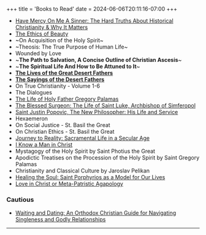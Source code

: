 +++
title = 'Books to Read'
date = 2024-06-06T20:11:16-07:00
+++

- [Have Mercy On Me A Sinner: The Hard Truths About Historical Christianity & Why It Matters](https://www.amazon.com/Have-Mercy-Sinner-Historical-Christianity/dp/B0FJMMMPB8)
- [The Ethics of Beauty](https://churchsupplies.jordanville.org/collections/books-media/products/the-ethics-of-beauty)
- ~On Acquisition of the Holy Spirit~
- ~Theosis: The True Purpose of Human Life~
- Wounded by Love
- ~**The Path to Salvation, A Concise Outline of Christian Ascesis**~
- ~**The Spiritual Life And How to Be Attuned to It**~
- [**The Lives of the Great Desert Fathers**](https://churchsupplies.jordanville.org/collections/books-media/products/the-lives-of-the-great-desert-fathers)
- [**The Sayings of the Desert Fathers**](https://churchsupplies.jordanville.org/products/the-sayings-of-the-desert-fathers)
- On True Christianity - Volume 1-6
- The Dialogues
- [The Life of Holy Father Gregory Palamas](https://churchsupplies.jordanville.org/products/the-life-of-holy-father-gregory-palamas)
- [The Blessed Surgeon: The Life of Saint Luke, Archbishop of Simferopol](https://store.ancientfaith.com/the-blessed-surgeon-the-life-of-saint-luke-archbishop-of-simferopol/)
- [Saint Justin Popovic, The New Philosopher: His Life and Service](https://store.ancientfaith.com/saint-justin-popovic-the-new-philosopher-his-life-and-service/)
- Hexaemeron
- On Social Justice - St. Basil the Great
- On Christian Ethics - St. Basil the Great
- [Journey to Reality: Sacramental Life in a Secular Age](https://store.ancientfaith.com/journey-to-reality-sacramental-life-in-a-secular-age/)
- [I Know a Man in Christ](https://churchsupplies.jordanville.org/products/i-know-a-man-in-christ)
- Mystagogy of the Holy Spirit by Saint Photius the Great
- Apodictic Treatises on the Procession of the Holy Spirit by Saint Gregory Palamas
- Christianity and Classical Culture by Jaroslav Pelikan
- [Healing the Soul: Saint Porphyrios as a Model for Our Lives](https://churchsupplies.jordanville.org/products/healing-the-soul-saint-porphyrios-as-a-model-for-our-lives)
- [Love in Christ or Meta-Patristic Agapology](https://churchsupplies.jordanville.org/products/love-in-christ-or-meta-patristic-agapology)

### Cautious
- [Waiting and Dating: An Orthodox Christian Guide for Navigating Singleness and Godly Relationships](https://store.ancientfaith.com/waiting-and-dating-an-orthodox-christian-guide-for-navigating-singleness-and-godly-relationships/)
---
<!--
### Books to read in my 20s
- The Bible
- The Divine Comedy - Dante Alighieri (c.1321)
- The Count of Monte Cristo - Alexandre Dumas (1844)
- Lord of The Rings - J. R. R. Tolkien (1954)
- Crime & Punishment - Fyodor Dostoevsky (1866)
- Le Morte d'Arthur - Thomas Malory (1485)
- The Adventures of Tom Sawyer - Mark Twain (1876)
- Don Quixote - Miguel de Cervantes (1616)
- The Great Gatsby - F. Scott Fitzgerald (1925)
- Beowulf (c.8th century)
- The Odyssey - Homer (c.8th century)
- lliad - Homer (c.8th century)
- Metamorphoses - Ovid (8 AD)

### The Educated Barbarian
- Book of Five Rings - Miyamoto Musashi
- Hagakure - Yamamoto Tsunetomo (Jocho)
- The Meditations - Marcus Aurelius
- Enchiridion - Epictetus
- On a Happy Life - Seneca
- Beyond Good and Evil - Friedrich Nietzsche

### Wishlist
- Zero to One - Peter Thiel (Copped physical copy)
- On The Shortness of Life - Seneca
- ~The Almanack of Naval Ravikant - Eric Jorgenson~
- Ego is the Enemy - Ryan Holiday
- Several Short Sentences on Writing - Verlyn Klinkenborg
- On Writing Well - William Zinsser
- Fundraising - Ryan Breslow
- Wild Problems - Russ Roberts
- Think And Grow Rich - Napoleon Hill
- Feeling is the Secret - Neville Goddward
- You Can Negotiate Anything - Herb Cohen
- Thinking in Bets - Annie Duke
- The Managerial Revolution: What is Happening in the World - James Burnham


### Strategies for learning hard things and doing deep work
- [Deep Work - Cal Newport](https://www.amazon.com/Deep-Work-Focused-Success-Distracted/dp/1455586692/)
- [Ultralearning - Scott H. Young](https://www.amazon.com/Ultralearning-Master-Outsmart-Competition-Accelerate-ebook/dp/B07K6MF8MD/)
- [Fluent Forever - Gabriel Wyner](https://www.amazon.com/Fluent-Forever-Learn-Language-Forget/dp/0385348118/)

### Anime/Manga
- Eyeshield 21
- Gurren Laugann
- Fullmetal Alchemist: Brotherhood
- Attack on Titan
- Kenichi: The Mightiest Disciple
- Yu Yu Hakusho
-->
